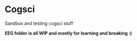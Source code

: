 # Cogsci
 Sandbox and testing cogsci stuff

**EEG folder is all WIP and mostly for learning and breaking :)**